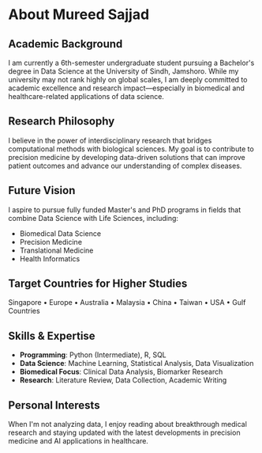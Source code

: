 # About Mureed Sajjad

## Academic Background
I am currently a 6th-semester undergraduate student pursuing a Bachelor's degree in Data Science at the University of Sindh, Jamshoro. While my university may not rank highly on global scales, I am deeply committed to academic excellence and research impact—especially in biomedical and healthcare-related applications of data science.

## Research Philosophy
I believe in the power of interdisciplinary research that bridges computational methods with biological sciences. My goal is to contribute to precision medicine by developing data-driven solutions that can improve patient outcomes and advance our understanding of complex diseases.

## Future Vision
I aspire to pursue fully funded Master's and PhD programs in fields that combine Data Science with Life Sciences, including:
- Biomedical Data Science
- Precision Medicine
- Translational Medicine
- Health Informatics

## Target Countries for Higher Studies
Singapore • Europe • Australia • Malaysia • China • Taiwan • USA • Gulf Countries

## Skills & Expertise
- **Programming**: Python (Intermediate), R, SQL
- **Data Science**: Machine Learning, Statistical Analysis, Data Visualization
- **Biomedical Focus**: Clinical Data Analysis, Biomarker Research
- **Research**: Literature Review, Data Collection, Academic Writing

## Personal Interests
When I'm not analyzing data, I enjoy reading about breakthrough medical research and staying updated with the latest developments in precision medicine and AI applications in healthcare.
